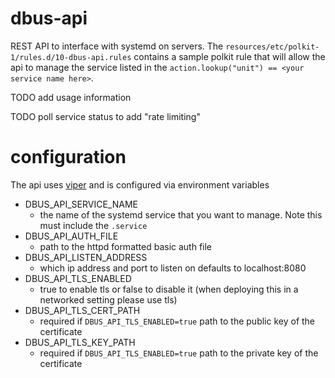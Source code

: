# dbus-api

REST API to interface with systemd on servers. The `resources/etc/polkit-1/rules.d/10-dbus-api.rules` contains a sample
polkit rule that will allow the api to manage the service listed in
the `action.lookup("unit") == <your service name here>`.

TODO add usage information

TODO poll service status to add "rate limiting"

# configuration

The api uses [viper](https://github.com/spf13/viper) and is configured via environment variables

- DBUS_API_SERVICE_NAME
    - the name of the systemd service that you want to manage. Note this must include the `.service`
- DBUS_API_AUTH_FILE
    - path to the httpd formatted basic auth file
- DBUS_API_LISTEN_ADDRESS
    - which ip address and port to listen on defaults to localhost:8080
- DBUS_API_TLS_ENABLED
    - true to enable tls or false to disable it (when deploying this in a networked setting please use tls)
- DBUS_API_TLS_CERT_PATH
    - required if `DBUS_API_TLS_ENABLED=true` path to the public key of the certificate
- DBUS_API_TLS_KEY_PATH
    - required if `DBUS_API_TLS_ENABLED=true` path to the private key of the certificate